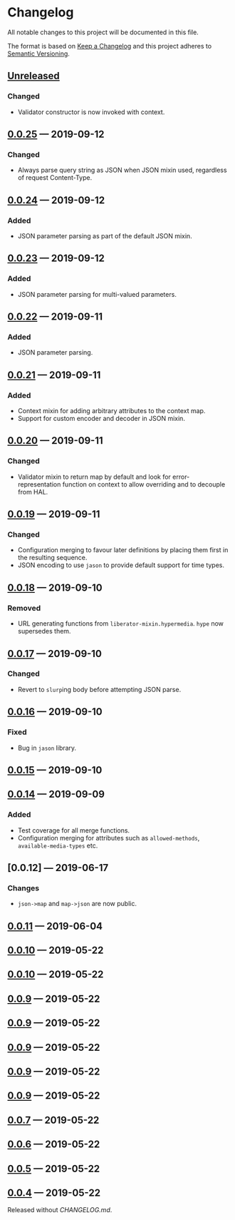 # Changelog

All notable changes to this project will be documented in this file.

The format is based on [Keep a Changelog](http://keepachangelog.com)
and this project adheres to 
[Semantic Versioning](http://semver.org/spec/v2.0.0.html).


## [Unreleased]
### Changed
- Validator constructor is now invoked with context.

## [0.0.25] — 2019-09-12
### Changed
- Always parse query string as JSON when JSON mixin used, regardless of request
  Content-Type.

## [0.0.24] — 2019-09-12
### Added
- JSON parameter parsing as part of the default JSON mixin.

## [0.0.23] — 2019-09-12
### Added
- JSON parameter parsing for multi-valued parameters.

## [0.0.22] — 2019-09-11
### Added
- JSON parameter parsing.

## [0.0.21] — 2019-09-11
### Added
- Context mixin for adding arbitrary attributes to the context map.
- Support for custom encoder and decoder in JSON mixin.

## [0.0.20] — 2019-09-11
### Changed
- Validator mixin to return map by default and look for error-representation
  function on context to allow overriding and to decouple from HAL. 

## [0.0.19] — 2019-09-11
### Changed
- Configuration merging to favour later definitions by placing them first in
  the resulting sequence.
- JSON encoding to use `jason` to provide default support for time types.

## [0.0.18] — 2019-09-10
### Removed
- URL generating functions from `liberator-mixin.hypermedia`. `hype` now
  supersedes them.

## [0.0.17] — 2019-09-10
### Changed
- Revert to `slurp`ing body before attempting JSON parse.

## [0.0.16] — 2019-09-10
### Fixed
- Bug in `jason` library.

## [0.0.15] — 2019-09-10

## [0.0.14] — 2019-09-09
### Added
- Test coverage for all merge functions.
- Configuration merging for attributes such as `allowed-methods`, 
  `available-media-types` etc.

## [0.0.12] — 2019-06-17
### Changes
- `json->map` and `map->json` are now public.

## [0.0.11] — 2019-06-04

## [0.0.10] — 2019-05-22

## [0.0.10] — 2019-05-22

## [0.0.9] — 2019-05-22

## [0.0.9] — 2019-05-22

## [0.0.9] — 2019-05-22

## [0.0.9] — 2019-05-22

## [0.0.9] — 2019-05-22

## [0.0.7] — 2019-05-22

## [0.0.6] — 2019-05-22

## [0.0.5] — 2019-05-22

## [0.0.4] — 2019-05-22
Released without _CHANGELOG.md_.

[0.0.4]: https://github.com/b-social/liberator-mixin/compare/0.0.4...0.0.4
[0.0.5]: https://github.com/b-social/liberator-mixin/compare/0.0.4...0.0.5
[0.0.6]: https://github.com/b-social/liberator-mixin/compare/0.0.5...0.0.6
[0.0.7]: https://github.com/b-social/liberator-mixin/compare/0.0.6...0.0.7
[0.0.9]: https://github.com/b-social/liberator-mixin/compare/0.0.7...0.0.9
[0.0.9]: https://github.com/b-social/liberator-mixin/compare/0.0.9...0.0.9
[0.0.9]: https://github.com/b-social/liberator-mixin/compare/0.0.9...0.0.9
[0.0.9]: https://github.com/b-social/liberator-mixin/compare/0.0.9...0.0.9
[0.0.9]: https://github.com/b-social/liberator-mixin/compare/0.0.9...0.0.9
[0.0.10]: https://github.com/b-social/liberator-mixin/compare/0.0.9...0.0.10
[0.0.10]: https://github.com/b-social/liberator-mixin/compare/0.0.10...0.0.10
[0.0.11]: https://github.com/b-social/liberator-mixin/compare/0.0.10...0.0.11
[0.0.14]: https://github.com/b-social/liberator-mixin/compare/0.0.11...0.0.14
[0.0.15]: https://github.com/b-social/liberator-mixin/compare/0.0.14...0.0.15
[0.0.16]: https://github.com/b-social/liberator-mixin/compare/0.0.15...0.0.16
[0.0.17]: https://github.com/b-social/liberator-mixin/compare/0.0.16...0.0.17
[0.0.18]: https://github.com/b-social/liberator-mixin/compare/0.0.17...0.0.18
[0.0.19]: https://github.com/b-social/liberator-mixin/compare/0.0.18...0.0.19
[0.0.20]: https://github.com/b-social/liberator-mixin/compare/0.0.19...0.0.20
[0.0.21]: https://github.com/b-social/liberator-mixin/compare/0.0.20...0.0.21
[0.0.22]: https://github.com/b-social/liberator-mixin/compare/0.0.21...0.0.22
[0.0.23]: https://github.com/b-social/liberator-mixin/compare/0.0.22...0.0.23
[0.0.24]: https://github.com/b-social/liberator-mixin/compare/0.0.23...0.0.24
[0.0.25]: https://github.com/b-social/liberator-mixin/compare/0.0.24...0.0.25
[Unreleased]: https://github.com/b-social/liberator-mixin/compare/0.0.25...HEAD
